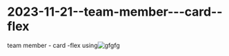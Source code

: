 # 2023-11-21--team-member---card--flex
team member - card -flex using![gfgfg](https://github.com/ravinath93/2023-11-21--team-member---card--flex/assets/143611757/85ebcc97-9933-4eea-85ea-85c039181146)

